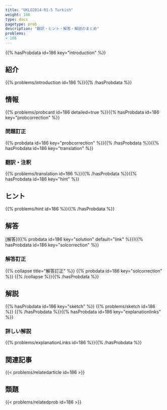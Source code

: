 ```yaml
---
title: "UKLO2014-R1-5 Turkish"
weight: 186
type: docs
pagetype: prob
description: "翻訳・ヒント・解答・解説のまとめ"
problems: 
- 186
---
```


{{% hasProbdata id=186 key="introduction" %}}

## 紹介

{{% problems/introduction id=186 %}}{{% /hasProbdata %}}

## 情報

{{% problems/probcard id=186 detailed=true %}}{{% hasProbdata id=186 key="probcorrection" %}}

### 問題訂正

{{% probdata id=186 key="probcorrection" %}}{{% /hasProbdata %}}{{% hasProbdata id=186 key="translation" %}}

### 翻訳・注釈

{{% problems/translation id=186 %}}{{% /hasProbdata %}}{{% hasProbdata id=186 key="hint" %}}

## ヒント

{{% problems/hint id=186 %}}{{% /hasProbdata %}}

## 解答

[解答]({{% probdata id=186 key="solution" default="link" %}}){{% hasProbdata id=186 key="solcorrection" %}}

### 解答訂正

{{% collapse title="解答訂正" %}}
{{% probdata id=186 key="solcorrection" %}}
{{% /collapse %}}{{% /hasProbdata %}}

## 解説

{{% hasProbdata id=186 key="sketch" %}}
{{% problems/sketch id=186 %}}
{{% /hasProbdata %}}{{% hasProbdata id=186 key="explanationlinks" %}}

### 詳しい解説

{{% problems/explanationLinks id=186 %}}{{% /hasProbdata %}}

## 関連記事

{{< problems/relatedarticle id=186 >}}

## 類題

{{< problems/relatedprob id=186 >}}
